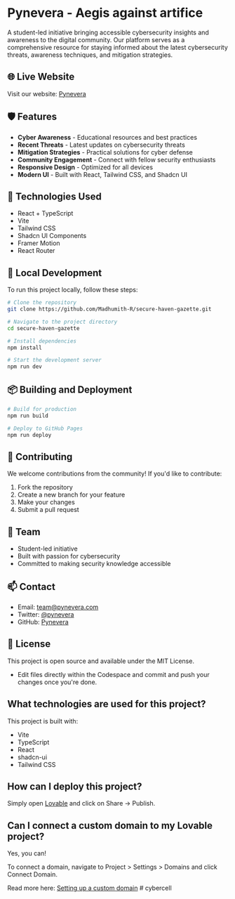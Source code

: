 # Pynevera - Aegis against artifice

A student-led initiative bringing accessible cybersecurity insights and awareness to the digital community. Our platform serves as a comprehensive resource for staying informed about the latest cybersecurity threats, awareness techniques, and mitigation strategies.

## 🌐 Live Website

Visit our website: [Pynevera](https://uitcybercell-beep.github.io/cybercell/)

## 🛡️ Features

- **Cyber Awareness** - Educational resources and best practices
- **Recent Threats** - Latest updates on cybersecurity threats
- **Mitigation Strategies** - Practical solutions for cyber defense
- **Community Engagement** - Connect with fellow security enthusiasts
- **Responsive Design** - Optimized for all devices
- **Modern UI** - Built with React, Tailwind CSS, and Shadcn UI

## 🚀 Technologies Used

- React + TypeScript
- Vite
- Tailwind CSS
- Shadcn UI Components
- Framer Motion
- React Router

## 🔧 Local Development

To run this project locally, follow these steps:

```bash
# Clone the repository
git clone https://github.com/Madhumith-R/secure-haven-gazette.git

# Navigate to the project directory
cd secure-haven-gazette

# Install dependencies
npm install

# Start the development server
npm run dev
```

## 📦 Building and Deployment

```bash
# Build for production
npm run build

# Deploy to GitHub Pages
npm run deploy
```

## 🤝 Contributing

We welcome contributions from the community! If you'd like to contribute:

1. Fork the repository
2. Create a new branch for your feature
3. Make your changes
4. Submit a pull request

## 👥 Team

- Student-led initiative
- Built with passion for cybersecurity
- Committed to making security knowledge accessible

## 📫 Contact

- Email: team@pynevera.com
- Twitter: [@pynevera](https://twitter.com/pynevera)
- GitHub: [Pynevera](https://github.com/pynevera)

## 📄 License

This project is open source and available under the MIT License.
- Edit files directly within the Codespace and commit and push your changes once you're done.

## What technologies are used for this project?

This project is built with:

- Vite
- TypeScript
- React
- shadcn-ui
- Tailwind CSS

## How can I deploy this project?

Simply open [Lovable](https://lovable.dev/projects/a98e89d0-84c6-4a7e-8f9a-6af64b42abf7) and click on Share -> Publish.

## Can I connect a custom domain to my Lovable project?

Yes, you can!

To connect a domain, navigate to Project > Settings > Domains and click Connect Domain.

Read more here: [Setting up a custom domain](https://docs.lovable.dev/tips-tricks/custom-domain#step-by-step-guide)
#   c y b e r c e l l 
 
 